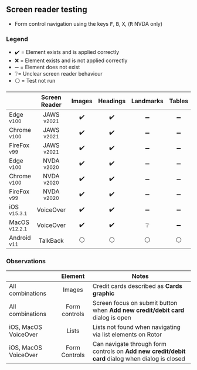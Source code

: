 ## Screen reader testing
- Form control navigation using the keys <kbd>F</kbd>, <kbd>B</kbd>, <kbd>X</kbd>, (<kbd>R</kbd> NVDA only)

### Legend
- :heavy_check_mark: = Element exists and is applied correctly
- :x: = Element exists and is not applied correctly
- :heavy_minus_sign: = Element does not exist
- :grey_question:= Unclear screen reader behaviour
- :white_circle: = Test not run

|   |Screen Reader   | Images | Headings  |Landmarks   |Tables   | Lists |Links |Form Controls |
|---|:-:|:-:|:-:|:-:|:-:|:-:|:-:|:-:|
| Edge <sup>v100</sup> 		| JAWS <sup>v2021</sup> 	| :heavy_check_mark:  | :heavy_check_mark:  | :heavy_minus_sign:  | :heavy_minus_sign: | :heavy_check_mark:  | :heavy_check_mark:  | :heavy_check_mark:   |
| Chrome <sup>v100</sup> 	| JAWS <sup>v2021</sup>  	| :heavy_check_mark:  | :heavy_check_mark:  | :heavy_minus_sign:  | :heavy_minus_sign:  | :heavy_check_mark:   | :heavy_check_mark:  | :heavy_check_mark:   |
| FireFox <sup>v99</sup> 	| JAWS <sup>v2021</sup>   	| :heavy_check_mark:  | :heavy_check_mark:  | :heavy_minus_sign:  | :heavy_minus_sign:  | :heavy_check_mark:   | :heavy_check_mark:  | :heavy_check_mark:  |
| Edge <sup>v100</sup> 		| NVDA <sup>v2020</sup> 	| :heavy_check_mark:  | :heavy_check_mark:  | :heavy_minus_sign:   | :heavy_minus_sign:   | :heavy_check_mark:  | :heavy_check_mark: | :heavy_check_mark:  |
| Chrome <sup>v100</sup> 	| NVDA <sup>v2020</sup>  	| :heavy_check_mark:  | :heavy_check_mark: | :heavy_minus_sign:  | :heavy_minus_sign:   | :heavy_check_mark:  | :heavy_check_mark:  | :heavy_check_mark: |
| FireFox <sup>v99</sup> 	| NVDA <sup>v2020</sup>   	| :heavy_check_mark:  | :heavy_check_mark:  | :heavy_minus_sign:   | :heavy_minus_sign:    | :heavy_check_mark:  | :heavy_check_mark:  |:heavy_check_mark:  |
| iOS <sup>v15.3.1</sup> 	| VoiceOver 				| :heavy_check_mark:  | :heavy_check_mark:  | :heavy_minus_sign:  | :heavy_minus_sign:  | :grey_question: | :heavy_check_mark:  | :heavy_check_mark:   |
| MacOS <sup>v12.2.1</sup> 	| VoiceOver  				|:heavy_check_mark:  | :heavy_check_mark:   | :grey_question:   | :heavy_minus_sign:  | :grey_question:   | :heavy_check_mark:  | :heavy_check_mark: |
| Android <sup>v11</sup> 	| TalkBack 					| :white_circle:  | :white_circle:  | :white_circle: | :white_circle:  | :white_circle:  |:white_circle:  | :white_circle:  |

### Observations
|  | Element  | Notes |
|---|:-:|---|
All combinations | Images | Credit cards described as **Cards graphic**
All combinations | Form controls | Screen focus on submit button when **Add new credit/debit card** dialog is open 
iOS, MacOS VoiceOver | Lists | Lists not found when navigating via list elements on Rotor |
iOS, MacOS VoiceOver | Form Controls | Can navigate through form controls on **Add new credit/debit card** dialog when dialog is closed |
